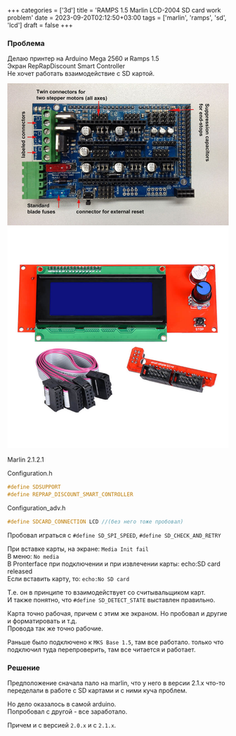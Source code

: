 +++
categories = ['3d']
title = 'RAMPS 1.5 Marlin LCD-2004 SD card work problem'
date = 2023-09-20T02:12:50+03:00
tags = ['marlin', 'ramps', 'sd', 'lcd']
draft = false
+++

### Проблема

Делаю принтер на Arduino Mega 2560 и Ramps 1.5  
Экран RepRapDiscount Smart Controller  
Не хочет работать взаимодействие с SD картой.  

<!--more-->

![RAMPS 1.5 ](images/ramps1.5.jpg)
![LCD 2004](images/lcd2004.jpeg)

Marlin 2.1.2.1

Configuration.h
``` cpp
#define SDSUPPORT  
#define REPRAP_DISCOUNT_SMART_CONTROLLER
```

Configuration_adv.h  
``` cpp
#define SDCARD_CONNECTION LCD //(без него тоже пробовал)
```

Пробовал играться с `#define SD_SPI_SPEED`, `#define SD_CHECK_AND_RETRY`

При вставке карты, на экране: `Media Init fail`    
В меню: `No media`  
В Pronterface при подключении и при извлечении карты: echo:SD card released  
Если вставить карту, то: `echo:No SD card`

Т.е. он в принципе то взаимодействует со считывальщиком карт.  
И также понятно, что `#define SD_DETECT_STATE` выставлен правильно.

Карта точно рабочая, причем с этим же экраном. Но пробовал и другие и форматировать и т.д.  
Провода так же точно рабочие.

Раньше было подключено к `MKS Base 1.5`, там все работало. только что подключил туда перепроверить, там все читается и работает.

### Решение

Предположение сначала пало на marlin, что у него в версии 2.1.x что-то переделали в работе с SD картами и с ними куча проблем.  

Но дело оказалось в самой arduino.  
Попробовал с другой - все заработало.

Причем и с версией `2.0.x` и с `2.1.x`.

